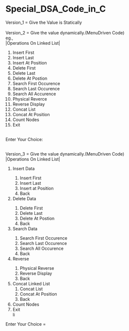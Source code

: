 # Special_DSA_Code_in_C
Version_1 = Give the Value is Statically
<br><br>
Version_2 = Give the value dynamically.(MenuDriven Code)
<br>eg.,<br>
|Operations On Linked List|<br>
<list>
<ol>
 <li>Insert First</li>
 <li>Insert Last</li>
 <li>Insert At Position</li>
 <li>Delete First</li>
 <li>Delete Last</li>
 <li>Delete At Postion</li>
 <li>Search First Occurence</li>
 <li>Search Last Occurence</li>
 <li>Search All Accurence</li>
 <li>Physical Reverce</li>
 <li>Reverse Display</li>
 <li>Concat List</li>
 <li>Concat At Position</li>
 <li>Count Nodes</li>
 <li>Exit</li>
 </ol>
 </list><br>
Enter Your Choice:
 
<br>
<br>

Version_3 = Give the value dynamically.(MenuDriven Code)
<br>
|Operations On Linked List|<br>
<list>
<ol>
<li>Insert Data</li>
             <ol type=1>
              <li>Insert First</li>
              <li>Insert Last</li>
              <li>Insert at Position</li>
              <li>Back</li>
             </ol>
              
<li>Delete Data</li>
             <ol type=1>
               <li>Delete First</li>
               <li>Delete Last</li>
               <li>Delete At Postion</li>
               <li>Back</li>
             </ol>
             
              
<li>Search Data</li>
            <ol type = 1>
              <li>Search First Occurence</li>
              <li>Search Last Occurence</li>
              <li>Search All Occurence</li>
              <li>Back</li>
            </ol>
            
<li>Reverse</li>
            <ol type = 1>
              <li>Physical Reverse</li>
              <li>Reverse Display</li>
              <li>Back</li>
            </ol>

            
<li>Concat Linked List<br>
             <ol>
              <li>Concat List</li>
              <li>Concat At Position</li>
              <li>Back</li>
              </ol>
<li>Count Nodes</li>
<li>Exit</li>li
</ol>
Enter Your Choice =
<br>
